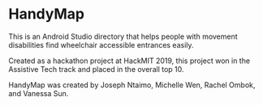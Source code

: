 # HandyMap
This is an Android Studio directory that helps people with movement disabilities find wheelchair accessible entrances easily.

Created as a hackathon project at HackMIT 2019, this project won in the Assistive Tech track and placed in the overall top 10.

HandyMap was created by Joseph Ntaimo, Michelle Wen, Rachel Ombok, and Vanessa Sun.
